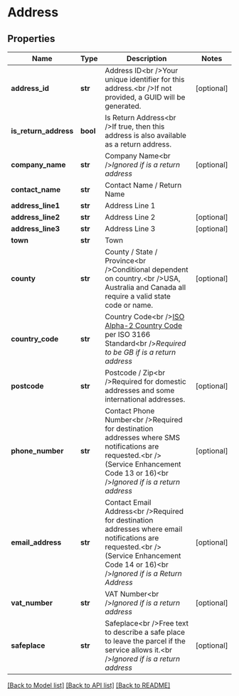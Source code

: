 # Address

## Properties
Name | Type | Description | Notes
------------ | ------------- | ------------- | -------------
**address_id** | **str** | Address ID&lt;br /&gt;Your unique identifier for this address.&lt;br /&gt;If not provided, a GUID will be generated. | [optional] 
**is_return_address** | **bool** | Is Return Address&lt;br /&gt;If true, then this address is also available as a return address. | 
**company_name** | **str** | Company Name&lt;br /&gt;*Ignored if is a return address* | [optional] 
**contact_name** | **str** | Contact Name / Return Name | 
**address_line1** | **str** | Address Line 1 | 
**address_line2** | **str** | Address Line 2 | [optional] 
**address_line3** | **str** | Address Line 3 | [optional] 
**town** | **str** | Town | 
**county** | **str** | County / State / Province&lt;br /&gt;Conditional dependent on country.&lt;br /&gt;USA, Australia and Canada all require a valid state code or name. | [optional] 
**country_code** | **str** | Country Code&lt;br /&gt;[ISO Alpha-2 Country Code](https://www.nationsonline.org/oneworld/country_code_list.htm) per ISO 3166 Standard&lt;br /&gt;*Required to be GB if is a return address* | 
**postcode** | **str** | Postcode / Zip&lt;br /&gt;Required for domestic addresses and some international addresses. | [optional] 
**phone_number** | **str** | Contact Phone Number&lt;br /&gt;Required for destination addresses where SMS notifications are requested.&lt;br /&gt;(Service Enhancement Code 13 or 16)&lt;br /&gt;*Ignored if is a return address* | [optional] 
**email_address** | **str** | Contact Email Address&lt;br /&gt;Required for destination addresses where email notifications are requested.&lt;br /&gt;(Service Enhancement Code 14 or 16)&lt;br /&gt;*Ignored if is a Return Address* | [optional] 
**vat_number** | **str** | VAT Number&lt;br /&gt;*Ignored if is a return address* | [optional] 
**safeplace** | **str** | Safeplace&lt;br /&gt;Free text to describe a safe place to leave the parcel if the service allows it.&lt;br /&gt;*Ignored if is a return address* | [optional] 

[[Back to Model list]](../README.md#documentation-for-models) [[Back to API list]](../README.md#documentation-for-api-endpoints) [[Back to README]](../README.md)

